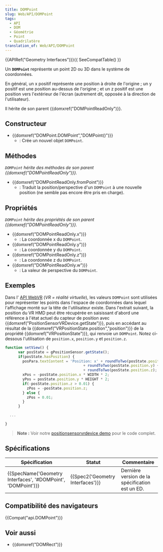 ```yaml
---
title: DOMPoint
slug: Web/API/DOMPoint
tags:
  - API
  - DOM
  - Géométrie
  - Point
  - Quadrilatère
translation_of: Web/API/DOMPoint
---
```

{{APIRef("Geometry Interfaces")}}{{ SeeCompatTable() }}

Un **`DOMPoint`** représente un point 2D ou 3D dans le système de coordonnées.

En général, un x positif représente une position à droite de l'origine ; un y positif est une position au-dessus de l'origine ; et un z positif est une position vers l'extérieur de l'écran (autrement dit, opposée à la direction de l'utilisateur).

Il hérite de son parent {{domxref("DOMPointReadOnly")}}.

## Constructeur

- {{domxref("DOMPoint.DOMPoint","DOMPoint()")}}
  - : Crée un nouvel objet `DOMPoint`.

## Méthodes

_`DOMPoint` hérite des méthodes de son parent {{domxref("DOMPointReadOnly")}}._

- {{domxref("DOMPointReadOnly.fromPoint")}}
  - : Traduit la position/perspective d'un `DOMPoint` à une nouvelle position (ne semble pas encore être pris en charge).

## Propriétés

_`DOMPoint` hérite des propriétés de son parent {{domxref("DOMPointReadOnly")}}._

- {{domxref("DOMPointReadOnly.x")}}
  - : La coordonnée x du `DOMPoint`.
- {{domxref("DOMPointReadOnly.y")}}
  - : La coordonnée y du `DOMPoint`.
- {{domxref("DOMPointReadOnly.z")}}
  - : La coordonnée z du `DOMPoint`.
- {{domxref("DOMPointReadOnly.w")}}
  - : La valeur de perspective du `DOMPoint`.

## Exemples

Dans l' [API WebVR](/fr/docs/Web/API/WebVR_API) (_VR = réalité virtuelle_), les valeurs `DOMPoint` sont utilisées pour représenter les points dans l'espace de coordonnées dans lequel l'affichage monté sur la tête de l'utilisateur existe. Dans l'extrait suivant, la position du VR HMD peut être récupérée en saisissant d'abord une référence à l'état actuel du capteur de position avec {{domxref("PositionSensorVRDevice.getState")}}, puis en accédant au résultat de la  {{domxref("VRPositionState.position","position")}} de la propriété {{domxref("VRPositionState")}}, qui renvoie un `DOMPoint`. Notez ci-dessous l'utilisation de `position.x`, `position.y` et `position.z`.

```js
function setView() {
      var posState = gPositionSensor.getState();
      if(posState.hasPosition) {
        posPara.textContent = 'Position: x' + roundToTwo(posState.position.x) + " y"
                                    + roundToTwo(posState.position.y) + " z"
                                    + roundToTwo(posState.position.z);
        xPos = -posState.position.x * WIDTH * 2;
        yPos = posState.position.y * HEIGHT * 2;
        if(-posState.position.z > 0.01) {
          zPos = -posState.position.z;
        } else {
          zPos = 0.01;
        }
      }

  ...

}
```

> **Note :** Voir notre [positionsensorvrdevice demo](https://github.com/mdn/webvr-tests/blob/gh-pages/positionsensorvrdevice/index.html) pour le code complet.

## Spécifications

| Spécification                                                                    | Statut                                       | Commentaire                                     |
| -------------------------------------------------------------------------------- | -------------------------------------------- | ----------------------------------------------- |
| {{SpecName('Geometry Interfaces', '#DOMPoint', 'DOMPoint')}} | {{Spec2('Geometry Interfaces')}} | Dernière version de la spécification est un ED. |

## Compatibilité des navigateurs

{{Compat("api.DOMPoint")}}

## Voir aussi

- {{domxref("DOMRect")}}
